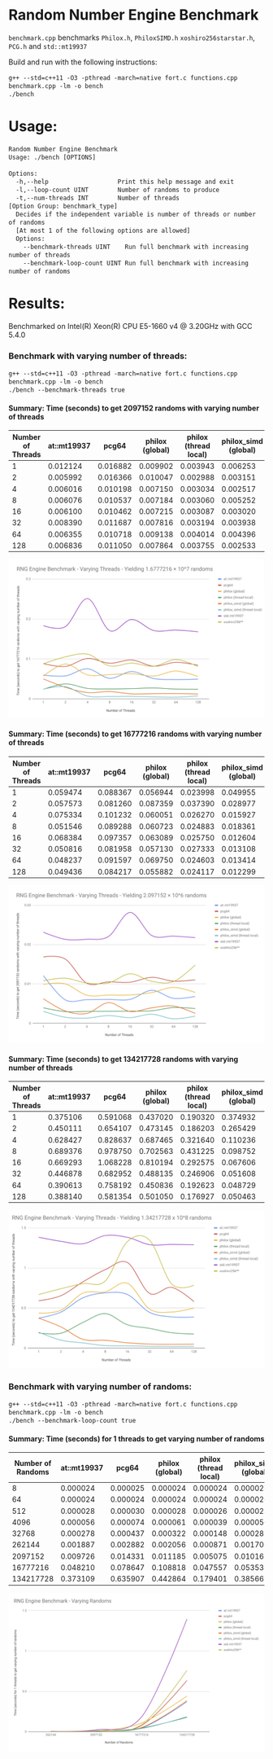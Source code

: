 # Random Number Engine Benchmark

`benchmark.cpp` benchmarks `Philox.h`, `PhiloxSIMD.h` `xoshiro256starstar.h`, `PCG.h` and `std::mt19937`

Build and run with the following instructions:
```
g++ --std=c++11 -O3 -pthread -march=native fort.c functions.cpp benchmark.cpp -lm -o bench
./bench
```

# Usage:
```
Random Number Engine Benchmark
Usage: ./bench [OPTIONS]

Options:
  -h,--help                   Print this help message and exit
  -l,--loop-count UINT        Number of randoms to produce
  -t,--num-threads INT        Number of threads
[Option Group: benchmark_type]
  Decides if the independent variable is number of threads or number of randoms 
  [At most 1 of the following options are allowed]
  Options:
    --benchmark-threads UINT    Run full benchmark with increasing number of threads
    --benchmark-loop-count UINT Run full benchmark with increasing number of randoms
```

# Results:

Benchmarked on Intel(R) Xeon(R) CPU E5-1660 v4 @ 3.20GHz with GCC 5.4.0
### Benchmark with varying number of threads:
```
g++ --std=c++11 -O3 -pthread -march=native fort.c functions.cpp benchmark.cpp -lm -o bench
./bench --benchmark-threads true
```
#### Summary: Time (seconds) to get 2097152 randoms with varying number of threads
| Number of Threads | at::mt19937 |  pcg64   | philox (global) | philox (thread local) | philox_simd (global) | philox_simd (thread local) | std::mt19937 | xoshiro256** |
|-------------------|-------------|----------|-----------------|-----------------------|----------------------|----------------------------|--------------|--------------|
| 1                 | 0.012124    | 0.016882 | 0.009902        | 0.003943              | 0.006253             | 0.003048                   | 0.023144     | 0.010815     |
| 2                 | 0.005992    | 0.016366 | 0.010047        | 0.002988              | 0.003151             | 0.001562                   | 0.021353     | 0.011483     |
| 4                 | 0.006016    | 0.010198 | 0.007150        | 0.003034              | 0.002517             | 0.001342                   | 0.021361     | 0.010255     |
| 8                 | 0.006076    | 0.010537 | 0.007184        | 0.003060              | 0.005252             | 0.001984                   | 0.022067     | 0.010275     |
| 16                | 0.006100    | 0.010462 | 0.007215        | 0.003087              | 0.003020             | 0.001456                   | 0.028180     | 0.012586     |
| 32                | 0.008390    | 0.011687 | 0.007816        | 0.003194              | 0.003938             | 0.002319                   | 0.022314     | 0.010682     |
| 64                | 0.006355    | 0.010718 | 0.009138        | 0.004014              | 0.004396             | 0.001159                   | 0.022163     | 0.010612     |
| 128               | 0.006836    | 0.011050 | 0.007864        | 0.003755              | 0.002533             | 0.001835                   | 0.021781     | 0.014806     |

<img alt="varying-threads-1" src="imgs/varying-thread-1.png">

#### Summary: Time (seconds) to get 16777216 randoms with varying number of threads
| Number of Threads | at::mt19937 |  pcg64   | philox (global) | philox (thread local) | philox_simd (global) | philox_simd (thread local) | std::mt19937 | xoshiro256** |
|-------------------|-------------|----------|-----------------|-----------------------|----------------------|----------------------------|--------------|--------------|
| 1                 | 0.059474    | 0.088367 | 0.056944        | 0.023998              | 0.049955             | 0.024349                   | 0.183521     | 0.087955     |
| 2                 | 0.057573    | 0.081260 | 0.087359        | 0.037390              | 0.028977             | 0.030425                   | 0.181096     | 0.105278     |
| 4                 | 0.075334    | 0.101232 | 0.060051        | 0.026270              | 0.015927             | 0.007076                   | 0.251146     | 0.111989     |
| 8                 | 0.051546    | 0.089288 | 0.060723        | 0.024883              | 0.018361             | 0.006096                   | 0.170927     | 0.082641     |
| 16                | 0.068384    | 0.097357 | 0.063089        | 0.025750              | 0.012604             | 0.006291                   | 0.198773     | 0.089437     |
| 32                | 0.050816    | 0.081958 | 0.057130        | 0.027333              | 0.013108             | 0.005070                   | 0.171108     | 0.081877     |
| 64                | 0.048237    | 0.091597 | 0.069750        | 0.024603              | 0.013414             | 0.004334                   | 0.172353     | 0.098655     |
| 128               | 0.049436    | 0.084217 | 0.055882        | 0.024117              | 0.012299             | 0.007503                   | 0.168072     | 0.080855     |

<img alt="varying-threads-2" src="imgs/varying-thread-2.png">

#### Summary: Time (seconds) to get 134217728 randoms with varying number of threads
| Number of Threads | at::mt19937 |  pcg64   | philox (global) | philox (thread local) | philox_simd (global) | philox_simd (thread local) | std::mt19937 | xoshiro256** |
|-------------------|-------------|----------|-----------------|-----------------------|----------------------|----------------------------|--------------|--------------|
| 1                 | 0.375106    | 0.591068 | 0.437020        | 0.190320              | 0.374932             | 0.199113                   | 1.382789     | 0.668182     |
| 2                 | 0.450111    | 0.654107 | 0.473145        | 0.186203              | 0.265429             | 0.100436                   | 1.332026     | 0.741194     |
| 4                 | 0.628427    | 0.828637 | 0.687465        | 0.321640              | 0.110236             | 0.065814                   | 1.302336     | 0.805002     |
| 8                 | 0.689376    | 0.978750 | 0.702563        | 0.431225              | 0.098752             | 0.032499                   | 1.403701     | 0.838371     |
| 16                | 0.669293    | 1.068228 | 0.810194        | 0.292575              | 0.067606             | 0.029650                   | 1.381778     | 1.328682     |
| 32                | 0.446878    | 0.682952 | 0.488135        | 0.246906              | 0.051608             | 0.023925                   | 1.290834     | 1.346120     |
| 64                | 0.390613    | 0.758192 | 0.450836        | 0.192623              | 0.048729             | 0.022513                   | 1.293453     | 0.799838     |
| 128               | 0.388140    | 0.581354 | 0.501050        | 0.176927              | 0.050463             | 0.023684                   | 1.289084     | 0.784333     |

<img alt="varying-threads-3" src="imgs/varying-thread-3.png">

### Benchmark with varying number of randoms:
```
g++ --std=c++11 -O3 -pthread -march=native fort.c functions.cpp benchmark.cpp -lm -o bench
./bench --benchmark-loop-count true
```
#### Summary: Time (seconds) for 1 threads to get varying number of randoms
| Number of Randoms | at::mt19937 |  pcg64   | philox (global) | philox (thread local) | philox_simd (global) | philox_simd (thread local) | std::mt19937 | xoshiro256** |
|-------------------|-------------|----------|-----------------|-----------------------|----------------------|----------------------------|--------------|--------------|
| 8                 | 0.000024    | 0.000025 | 0.000024        | 0.000024              | 0.000028             | 0.000024                   | 0.000025     | 0.000023     |
| 64                | 0.000024    | 0.000024 | 0.000024        | 0.000024              | 0.000026             | 0.000024                   | 0.000025     | 0.000025     |
| 512               | 0.000028    | 0.000030 | 0.000028        | 0.000026              | 0.000028             | 0.000026                   | 0.000039     | 0.000031     |
| 4096              | 0.000056    | 0.000074 | 0.000061        | 0.000039              | 0.000056             | 0.000040                   | 0.000143     | 0.000082     |
| 32768             | 0.000278    | 0.000437 | 0.000322        | 0.000148              | 0.000287             | 0.000154                   | 0.000984     | 0.000482     |
| 262144            | 0.001887    | 0.002882 | 0.002056        | 0.000871              | 0.001706             | 0.000853                   | 0.005784     | 0.002589     |
| 2097152           | 0.009726    | 0.014331 | 0.011185        | 0.005075              | 0.010168             | 0.004162                   | 0.024855     | 0.011402     |
| 16777216          | 0.048210    | 0.078647 | 0.108818        | 0.047557              | 0.053539             | 0.041094                   | 0.184866     | 0.089420     |
| 134217728         | 0.373109    | 0.635907 | 0.442864        | 0.179401              | 0.385669             | 0.187484                   | 1.395175     | 0.761713     |

<img alt="varying-randoms" src="imgs/varying-randoms.png">
